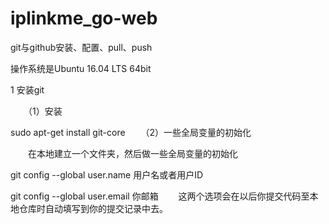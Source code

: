 # iplinkme_go-web
git与github安装、配置、pull、push

操作系统是Ubuntu 16.04 LTS 64bit

1 安装git

　　（1）安装

sudo apt-get install git-core
　　（2）一些全局变量的初始化

　　在本地建立一个文件夹，然后做一些全局变量的初始化

git config --global user.name 用户名或者用户ID

git config --global user.email 你邮箱
　　这两个选项会在以后你提交代码至本地仓库时自动填写到你的提交记录中去。

